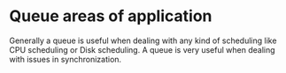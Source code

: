 # Queue areas of application #

Generally a queue is useful when dealing with any kind of scheduling like CPU scheduling or Disk scheduling.
A queue is very useful when dealing with issues in synchronization.

